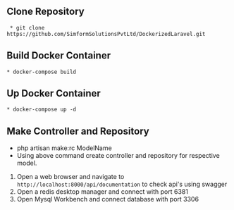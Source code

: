 ## Clone Repository
     * git clone https://github.com/SimformSolutionsPvtLtd/DockerizedLaravel.git

## Build Docker Container
    * docker-compose build

## Up Docker Container
    * docker-compose up -d


## Make Controller and Repository 
   * php artisan make:rc ModelName 
   * Using above command create controller and repository for respective model.

1. Open a web browser and navigate to `http://localhost:8000/api/documentation` to check api's using swagger
2. Open a redis desktop manager and connect with port 6381
3. Open Mysql Workbench and connect database with port 3306
